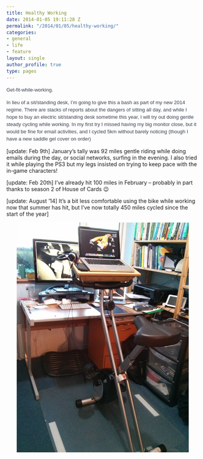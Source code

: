 ```yaml
---
title: Healthy Working
date: 2014-01-05 19:11:28 Z
permalink: "/2014/01/05/healthy-working/"
categories:
- general
- life
- feature
layout: single
author_profile: true
type: pages
---
```


<span style="color: #37404e; font-family: 'lucida grande', tahoma, verdana, arial, sans-serif; font-size: 13px; line-height: 18px;">Get-fit-while-working.</span>

<span style="color: #37404e; font-family: 'lucida grande', tahoma, verdana, arial, sans-serif; font-size: 13px; line-height: 18px;">In lieu of a sit/standing desk, I’m going to give this a bash as part of my new 2014 regime. There are stacks of reports about the dangers of sitting all day, and while I hope to buy an electric sit/standing desk sometime this year, I will try out doing gentle steady cycling while working. In my first try I missed having my big monitor close, but it would be fine for email activities, and I cycled 5km without barely noticing (though I have a new saddle gel cover on order)</span>

[update: Feb 9th] January&#8217;s tally was 92 miles gentle riding while doing emails during the day, or social networks, surfing in the evening. I also tried it while playing the PS3 but my legs insisted on trying to keep pace with the in-game characters!

[update: Feb 20th] I&#8217;ve already hit 100 miles in February &#8211; probably in part thanks to season 2 of House of Cards 😉

[update: August &#8217;14] It&#8217;s a bit less comfortable using the bike while working now that summer has hit, but I&#8217;ve now totally 450 miles cycled since the start of the year]

<img style="display: block; margin-left: auto; margin-right: auto;" title="2014-01-03 16.08.17.jpg" src="/images/allbsuploads/2014/01/2014-01-03-16.08.17.jpg" alt="2014 01 03 16 08 17" width="450" height="600" border="0" />
